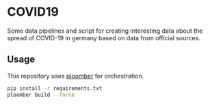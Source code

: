 # COVID19

Some data pipelines and script for creating interesting data about the spread of COVID-19 in germany based on data from official sources.

## Usage
This repository uses [ploomber](https://github.com/ploomber/ploomber) for orchestration.

```bash
pip install -r requirements.txt
ploomber build --force
```